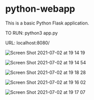 # python-webapp

This is a basic Python Flask application.

TO RUN: 
  python3 app.py

URL:
  localhost:8080/


![Screen Shot 2021-07-02 at 19 14 19](https://user-images.githubusercontent.com/5096436/124302315-b9c9ef00-db69-11eb-8379-232b4d8b5061.png)

![Screen Shot 2021-07-02 at 19 14 54](https://user-images.githubusercontent.com/5096436/124302366-ccdcbf00-db69-11eb-9307-8c4161d3ece5.png)

![Screen Shot 2021-07-02 at 19 18 28](https://user-images.githubusercontent.com/5096436/124302802-4ffe1500-db6a-11eb-96c6-5f8ca3d1abd3.png)

![Screen Shot 2021-07-02 at 19 16 02](https://user-images.githubusercontent.com/5096436/124302484-f4338c00-db69-11eb-8d3b-b3bf52310b90.png)

![Screen Shot 2021-07-02 at 19 17 07](https://user-images.githubusercontent.com/5096436/124302642-23e29400-db6a-11eb-9ffb-75a3b100598a.png)
